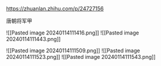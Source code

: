 
https://zhuanlan.zhihu.com/p/24727156

唐朝将军甲

![[Pasted image 20240114111416.png]]
![[Pasted image 20240114111443.png]]

![[Pasted image 20240114111509.png]]
![[Pasted image 20240114111523.png]]
![[Pasted image 20240114111543.png]]

  